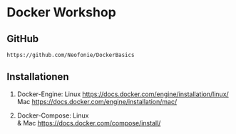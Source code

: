 # Docker Workshop 

## GitHub
    https://github.com/Neofonie/DockerBasics

## Installationen

1. Docker-Engine: 
    Linux https://docs.docker.com/engine/installation/linux/
    Mac   https://docs.docker.com/engine/installation/mac/
    
2. Docker-Compose:
    Linux   
    & Mac https://docs.docker.com/compose/install/